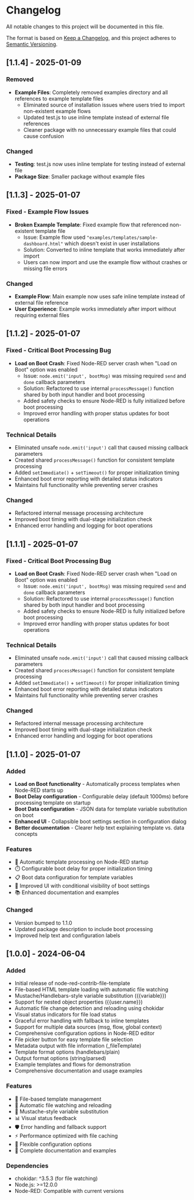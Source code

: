 # Changelog

All notable changes to this project will be documented in this file.

The format is based on [Keep a Changelog](https://keepachangelog.com/en/1.0.0/),
and this project adheres to [Semantic Versioning](https://semver.org/spec/v2.0.0.html).

## [1.1.4] - 2025-01-09

### Removed
- **Example Files**: Completely removed examples directory and all references to example template files
  - Eliminated source of installation issues where users tried to import non-existent example flows
  - Updated test.js to use inline template instead of external file references
  - Cleaner package with no unnecessary example files that could cause confusion

### Changed
- **Testing**: test.js now uses inline template for testing instead of external file
- **Package Size**: Smaller package without example files

## [1.1.3] - 2025-01-07

### Fixed - Example Flow Issues
- **Broken Example Template**: Fixed example flow that referenced non-existent template file
  - Issue: Example flow used `"examples/templates/sample-dashboard.html"` which doesn't exist in user installations
  - Solution: Converted to inline template that works immediately after import
  - Users can now import and use the example flow without crashes or missing file errors

### Changed
- **Example Flow**: Main example now uses safe inline template instead of external file reference
- **User Experience**: Example works immediately after import without requiring external files

## [1.1.2] - 2025-01-07

### Fixed - Critical Boot Processing Bug
- **Load on Boot Crash**: Fixed Node-RED server crash when "Load on Boot" option was enabled
  - Issue: `node.emit('input', bootMsg)` was missing required `send` and `done` callback parameters
  - Solution: Refactored to use internal `processMessage()` function shared by both input handler and boot processing
  - Added safety checks to ensure Node-RED is fully initialized before boot processing
  - Improved error handling with proper status updates for boot operations

### Technical Details
- Eliminated unsafe `node.emit('input')` call that caused missing callback parameters
- Created shared `processMessage()` function for consistent template processing
- Added `setImmediate()` + `setTimeout()` for proper initialization timing
- Enhanced boot error reporting with detailed status indicators
- Maintains full functionality while preventing server crashes

### Changed
- Refactored internal message processing architecture
- Improved boot timing with dual-stage initialization check
- Enhanced error handling and logging for boot operations

## [1.1.1] - 2025-01-07

### Fixed - Critical Boot Processing Bug
- **Load on Boot Crash**: Fixed Node-RED server crash when "Load on Boot" option was enabled
  - Issue: `node.emit('input', bootMsg)` was missing required `send` and `done` callback parameters
  - Solution: Refactored to use internal `processMessage()` function shared by both input handler and boot processing
  - Added safety checks to ensure Node-RED is fully initialized before boot processing
  - Improved error handling with proper status updates for boot operations

### Technical Details
- Eliminated unsafe `node.emit('input')` call that caused missing callback parameters
- Created shared `processMessage()` function for consistent template processing
- Added `setImmediate()` + `setTimeout()` for proper initialization timing
- Enhanced boot error reporting with detailed status indicators
- Maintains full functionality while preventing server crashes

### Changed
- Refactored internal message processing architecture
- Improved boot timing with dual-stage initialization check
- Enhanced error handling and logging for boot operations

## [1.1.0] - 2025-01-07

### Added
- **Load on Boot functionality** - Automatically process templates when Node-RED starts up
- **Boot Delay configuration** - Configurable delay (default 1000ms) before processing template on startup
- **Boot Data configuration** - JSON data for template variable substitution on boot
- **Enhanced UI** - Collapsible boot settings section in configuration dialog
- **Better documentation** - Clearer help text explaining template vs. data concepts

### Features
- 🚀 Automatic template processing on Node-RED startup
- ⏱️ Configurable boot delay for proper initialization timing
- 📋 Boot data configuration for template variables
- 🎨 Improved UI with conditional visibility of boot settings
- 📚 Enhanced documentation and examples

### Changed
- Version bumped to 1.1.0
- Updated package description to include boot processing
- Improved help text and configuration labels

## [1.0.0] - 2024-06-04

### Added
- Initial release of node-red-contrib-file-template
- File-based HTML template loading with automatic file watching
- Mustache/Handlebars-style variable substitution ({{variable}})
- Support for nested object properties ({{user.name}})
- Automatic file change detection and reloading using chokidar
- Visual status indicators for file load status
- Graceful error handling with fallback to inline templates
- Support for multiple data sources (msg, flow, global context)
- Comprehensive configuration options in Node-RED editor
- File picker button for easy template file selection
- Metadata output with file information (_fileTemplate)
- Template format options (handlebars/plain)
- Output format options (string/parsed)
- Example templates and flows for demonstration
- Comprehensive documentation and usage examples

### Features
- 📁 File-based template management
- 🔄 Automatic file watching and reloading
- 🎯 Mustache-style variable substitution
- 📊 Visual status feedback
- 🛡️ Error handling and fallback support
- ⚡ Performance optimized with file caching
- 🔧 Flexible configuration options
- 📝 Complete documentation and examples

### Dependencies
- chokidar: ^3.5.3 (for file watching)
- Node.js: >=12.0.0
- Node-RED: Compatible with current versions 
